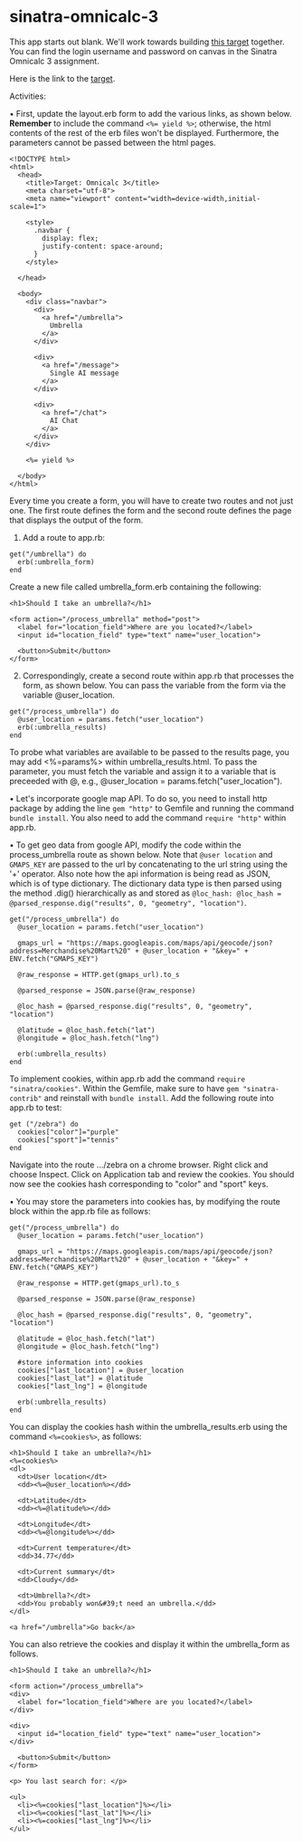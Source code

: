 # sinatra-omnicalc-3

This app starts out blank. We'll work towards building [this target](https://omnicalc-3.matchthetarget.com/) together. You can find the login username and password on canvas in the Sinatra Omnicalc 3 assignment.

Here is the link to the <a href="https://omnicalc-3.matchthetarget.com/">target</a>.

Activities:

• First, update the layout.erb form to add the various links, as shown below. <b>Remember</b> to include the command `<%= yield %>`; otherwise, the html contents of the rest of the erb files won't be displayed. Furthermore, the parameters cannot be passed between the html pages.

```
<!DOCTYPE html>
<html>
  <head>
    <title>Target: Omnicalc 3</title>
    <meta charset="utf-8">
    <meta name="viewport" content="width=device-width,initial-scale=1">
    
    <style>
      .navbar {
        display: flex;
        justify-content: space-around;
      }
    </style>

  </head>

  <body>
    <div class="navbar">
      <div>
        <a href="/umbrella">
          Umbrella
        </a>
      </div>

      <div>
        <a href="/message">
          Single AI message
        </a>
      </div>

      <div>
        <a href="/chat">
          AI Chat
        </a>
      </div>
    </div>

    <%= yield %>

  </body>
</html>
```

Every time you create a form, you will have to create two routes and not just one. The first route defines the form and the second route defines the page that displays the output of the form.  

1. Add a route to app.rb:

```
get("/umbrella") do
  erb(:umbrella_form)
end
```

Create a new file called umbrella_form.erb containing the following:

```
<h1>Should I take an umbrella?</h1>

<form action="/process_umbrella" method="post">
  <label for="location_field">Where are you located?</label>
  <input id="location_field" type="text" name="user_location">

  <button>Submit</button>
</form>
```

2. Correspondingly, create a second route within app.rb that processes the form, as shown below. You can pass the variable from the form via the variable @user_location.  

```
get("/process_umbrella") do
  @user_location = params.fetch("user_location")
  erb(:umbrella_results)
end
```

To probe what variables are available to be passed to the results page, you may add <%=params%> within umbrella_results.html. To pass the parameter, you must fetch the variable and assign it to a variable that is preceeded with @, e.g., @user_location = params.fetch("user_location").

• Let's incorporate google map API. To do so, you need to install http package by adding the line `gem "http"` to Gemfile and running the command `bundle install`. You also need to add the command `require "http"` within app.rb.

• To get geo data from google API, modify the code within the process_umbrella route as shown below. Note that `@user location` and `GMAPS_KEY` are passed to the url by concatenating to the url string using the '+' operator. Also note how the api information is being read as JSON, which is of type dictionary. The dictionary data type is then parsed using the method .dig() hierarchically as and stored as `@loc_hash: @loc_hash = @parsed_response.dig("results", 0, "geometry", "location")`. 

```
get("/process_umbrella") do
  @user_location = params.fetch("user_location")

  gmaps_url = "https://maps.googleapis.com/maps/api/geocode/json?address=Merchandise%20Mart%20" + @user_location + "&key=" + ENV.fetch("GMAPS_KEY")

  @raw_response = HTTP.get(gmaps_url).to_s

  @parsed_response = JSON.parse(@raw_response)

  @loc_hash = @parsed_response.dig("results", 0, "geometry", "location")

  @latitude = @loc_hash.fetch("lat")
  @longitude = @loc_hash.fetch("lng")   

  erb(:umbrella_results)
end
```

To implement cookies, within app.rb add the command `require "sinatra/cookies"`. Within the Gemfile, make sure to have `gem "sinatra-contrib"` and reinstall with `bundle install`. Add the following route into app.rb to test:

```
get ("/zebra") do
  cookies["color"]="purple"
  cookies["sport"]="tennis"
end
```

Navigate into the route .../zebra on a chrome browser. Right click and choose Inspect. Click on Application tab and review the cookies. You should now see the cookies hash corresponding to "color" and "sport" keys.

• You may store the parameters into cookies has, by modifying the route block within the app.rb file as follows:

```
get("/process_umbrella") do
  @user_location = params.fetch("user_location")

  gmaps_url = "https://maps.googleapis.com/maps/api/geocode/json?address=Merchandise%20Mart%20" + @user_location + "&key=" + ENV.fetch("GMAPS_KEY")

  @raw_response = HTTP.get(gmaps_url).to_s

  @parsed_response = JSON.parse(@raw_response)

  @loc_hash = @parsed_response.dig("results", 0, "geometry", "location")

  @latitude = @loc_hash.fetch("lat")
  @longitude = @loc_hash.fetch("lng")  
  
  #store information into cookies
  cookies["last_location"] = @user_location
  cookies["last_lat"] = @latitude
  cookies["last_lng"] = @longitude

  erb(:umbrella_results)
end
```

You can display the cookies hash within the umbrella_results.erb using the command `<%=cookies%>`, as follows:

```
<h1>Should I take an umbrella?</h1>
<%=cookies%>
<dl>
  <dt>User location</dt>
  <dd><%=@user_location%></dd>

  <dt>Latitude</dt>
  <dd><%=@latitude%></dd>

  <dt>Longitude</dt>
  <dd><%=@longitude%></dd>

  <dt>Current temperature</dt>
  <dd>34.77</dd>

  <dt>Current summary</dt>
  <dd>Cloudy</dd>

  <dt>Umbrella?</dt>
  <dd>You probably won&#39;t need an umbrella.</dd>
</dl>

<a href="/umbrella">Go back</a>
```

You can also retrieve the cookies and display it within the umbrella_form as follows. 

```
<h1>Should I take an umbrella?</h1>

<form action="/process_umbrella">
<div>
  <label for="location_field">Where are you located?</label>
</div>

<div>
  <input id="location_field" type="text" name="user_location">
</div>

  <button>Submit</button>
</form>

<p> You last search for: </p>

<ul>
  <li><%=cookies["last_location"]%></li>
  <li><%=cookies["last_lat"]%></li>
  <li><%=cookies["last_lng"]%></li>
</ul>
```
